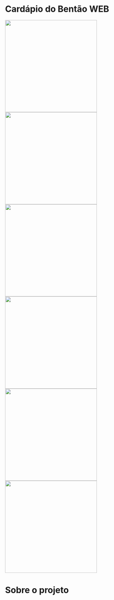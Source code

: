 # Cardápio do Bentão WEB

<img  width="300" src="https://user-images.githubusercontent.com/81270407/204151891-1aee92ef-fe74-4191-8a31-9350ad046046.png"><img  width="300" src="https://user-images.githubusercontent.com/81270407/204151894-de8adbe4-4e78-4e14-8923-8b8fa718010a.png"><img  width="300" src="https://user-images.githubusercontent.com/81270407/204151897-83ebdc0d-a2cb-4886-8533-e24710be01d2.png">
<img  width="300" src="https://user-images.githubusercontent.com/81270407/204151898-3feb8425-6b76-4b79-9369-0084778d4de6.png"><img  width="300" src="https://user-images.githubusercontent.com/81270407/204151899-b6bb1be8-5dff-447f-92aa-5fcf3a622590.png"><img  width="300" src="https://user-images.githubusercontent.com/81270407/204387691-332f172a-8d20-406c-b61c-d85004e2e6e6.png">

# Sobre o projeto
